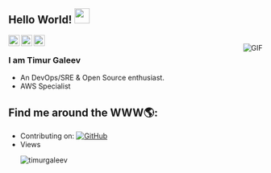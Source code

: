 ## Hello World! <img src="https://raw.githubusercontent.com/timurgaleev/timurgaleev/master/gifs/Hi.gif" width="30px"></h2>


<a href="https://www.linkedin.com/in/timur-galeev/">
  <img align="left" alt="Timur's Linkdein" width="22px" src="https://cdn.jsdelivr.net/npm/simple-icons@v3/icons/linkedin.svg" />
</a>
<a href="https://github.com/timurgaleev">
  <img align="left" alt="Timur's Github" width="22px" src="https://cdn.jsdelivr.net/npm/simple-icons@v3/icons/github.svg" />
</a>
<a href="https://t.me/GaleevTimur">
  <img align="left" alt="Timur's Telegram" width="22px" src="https://cdn.jsdelivr.net/npm/simple-icons@v3/icons/telegram.svg" />
</a>
<br />
<img align="right" alt="GIF" src="https://media.giphy.com/media/13HgwGsXF0aiGY/giphy.gif" />

### I am Timur Galeev
- An DevOps/SRE & Open Source enthusiast.
- AWS Specialist
## Find me around the WWW🌎:

<p align="center"> 


- Contributing on: <a href="https://github.com/timurgaleev"><img src="https://img.shields.io/github/followers/timurgaleev.svg?label=GitHub&style=social" alt="GitHub"></a>
- Views <p> <img src="https://komarev.com/ghpvc/?username=timurgaleev" alt="timurgaleev" /> </p>
